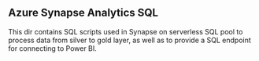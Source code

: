 ## Azure Synapse Analytics SQL

This dir contains SQL scripts used in Synapse on serverless SQL pool to process data from silver to gold layer, as well as to provide a SQL endpoint for connecting to Power BI. 
